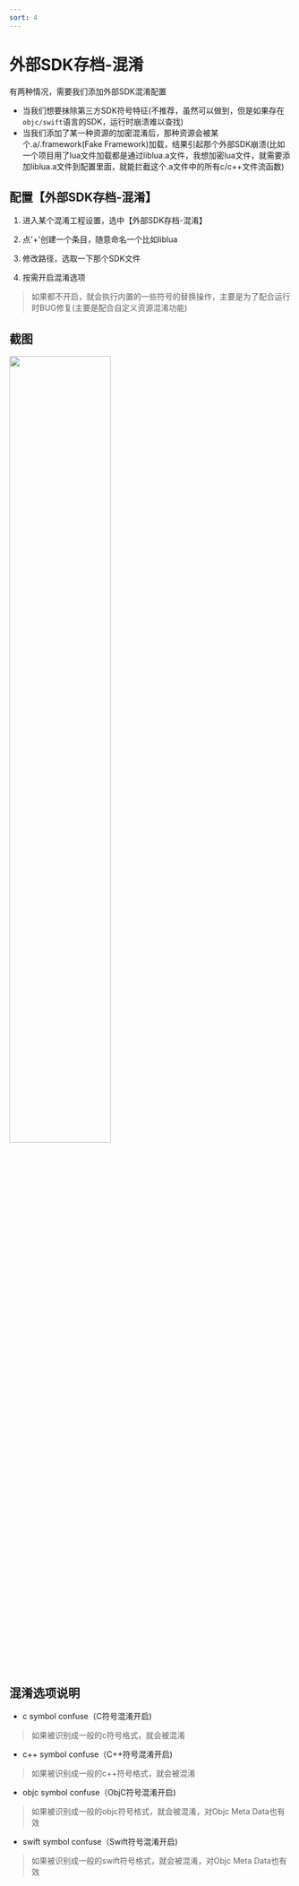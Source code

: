 ```yaml
---
sort: 4
---
```


# 外部SDK存档-混淆
有两种情况，需要我们添加外部SDK混淆配置

- 当我们想要抹除第三方SDK符号特征(不推荐，虽然可以做到，但是如果存在`objc/swift`语言的SDK，运行时崩溃难以查找)
- 当我们添加了某一种资源的加密混淆后，那种资源会被某个.a/.framework(Fake Framework)加载，结果引起那个外部SDK崩溃(比如一个项目用了lua文件加载都是通过liblua.a文件，我想加密lua文件，就需要添加liblua.a文件到配置里面，就能拦截这个.a文件中的所有c/c++文件流函数)

## 配置【外部SDK存档-混淆】
1. 进入某个混淆工程设置，选中【外部SDK存档-混淆】

2. 点'+'创建一个条目，随意命名一个比如liblua

3. 修改路径，选取一下那个SDK文件

4. 按需开启混淆选项
> 如果都不开启，就会执行内置的一些符号的替换操作，主要是为了配合运行时BUG修复(主要是配合自定义资源混淆功能)

## 截图
>
<img src="https://crab-ios.com/docs/site/assets/images/snapshots/snapshot-36.png" width="60%">

## 混淆选项说明
- c symbol confuse（C符号混淆开启)
> 如果被识别成一般的c符号格式，就会被混淆
> 

- c++ symbol confuse（C++符号混淆开启)
> 如果被识别成一般的c++符号格式，就会被混淆
> 

- objc symbol confuse（ObjC符号混淆开启)
> 如果被识别成一般的objc符号格式，就会被混淆，对Objc Meta Data也有效
> 

- swift symbol confuse（Swift符号混淆开启)
> 如果被识别成一般的swift符号格式，就会被混淆，对Objc Meta Data也有效
> 
